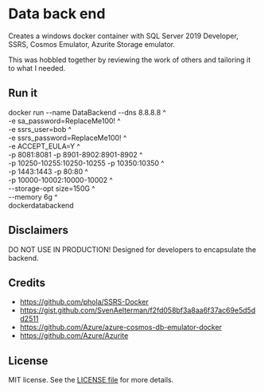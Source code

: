 # Data back end

Creates a windows docker container with SQL Server 2019 Developer, SSRS, Cosmos Emulator, Azurite Storage emulator.

This was hobbled together by reviewing the work of others and tailoring it to what I needed.



## Run it

docker run --name DataBackend --dns 8.8.8.8 ^ \
-e sa_password=ReplaceMe100! ^ \
-e ssrs_user=bob ^ \
-e ssrs_password=ReplaceMe100! ^ \
-e ACCEPT_EULA=Y ^ \
-p 8081:8081 -p 8901-8902:8901-8902 ^ \
-p 10250-10255:10250-10255 -p 10350:10350 ^ \
-p 1443:1443 -p 80:80 ^ \
-p 10000-10002:10000-10002 ^ \
--storage-opt size=150G ^ \
--memory 6g ^ \
dockerdatabackend


## Disclaimers

DO NOT USE IN PRODUCTION!  Designed for developers to encapsulate the backend.

## Credits

- https://github.com/phola/SSRS-Docker
- https://gist.github.com/SvenAelterman/f2fd058bf3a8aa6f37ac69e5d5dd2511
- https://github.com/Azure/azure-cosmos-db-emulator-docker
- https://github.com/Azure/Azurite

## License

MIT license. See the [LICENSE file](LICENSE) for more details.
